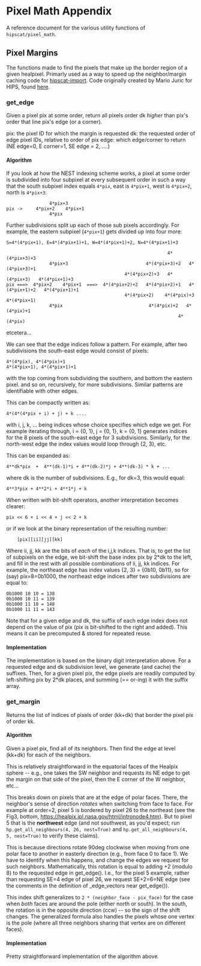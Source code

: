 # Pixel Math Appendix
A reference document for the various utility functions of `hipscat/pixel_math`.

## Pixel Margins
The functions made to find the pixels that make up the border region of a given 
healpixel. Primarly used as a way to speed up the neighbor/margin caching code 
for [hipscat-import](https://github.com/astronomy-commons/hipscat-import/). Code 
originally created by Mario Juric for HIPS, found 
[here](https://github.com/mjuric/HIPS/blob/feature/multiprocess/hipscat/healpix.py).

### get_edge
Given a pixel pix at some order, return all
pixels order dk _higher_ than pix's order that line
pix's edge (or a corner).

pix: the pixel ID for which the margin is requested
dk: the requested order of edge pixel IDs, relative to order of pix
edge: which edge/corner to return (NE edge=0, E corner=1, SE edge = 2, ....)

#### Algorithm

If you look at how the NEST indexing scheme works, a pixel at some order is
subdivided into four subpixel at every subsequent order in such a way that the south
subpixel index equals `4*pix`, east is `4*pix+1`, west is `4*pix+2`, north is `4*pix+3`:

```
                4*pix+3
pix ->     4*pix+2    4*pix+1
                4*pix
```

Further subdivisions split up each of those sub pixels accordingly. For example,
the eastern subpixel (`4*pix+1`) gets divided up into four more:

```
S=4*(4*pix+1), E=4*(4*pix+1)+1, W=4*(4*pix+1)+2, N=4*(4*pix+1)+3

                                                            4*(4*pix+3)+3
                4*pix+3                             4*(4*pix+3)+2   4*(4*pix+3)+1
                                            4*(4*pix+2)+3   4*(4*pix+3)   4*(4*pix+1)+3
pix ===>  4*pix+2    4*pix+1  ===>  4*(4*pix+2)+2   4*(4*pix+2)+1   4*(4*pix+1)+2   4*(4*pix+1)+1
                                            4*(4*pix+2)    4*(4*pix)+3    4*(4*pix+1)
                4*pix                                4*(4*pix)+2   4*(4*pix)+1
                                                                4*(4*pix)
```
etcetera...

We can see that the edge indices follow a pattern. For example, after two
subdivisions the south-east edge would consist of pixels:
```
4*(4*pix), 4*(4*pix)+1
4*(4*pix+1), 4*(4*pix+1)+1
```
with the top coming from subdividing the southern, and bottom the eastern pixel.
and so on, recursively, for more subdivisions. Similar patterns are identifiable
with other edges.

This can be compactly written as:

```
4*(4*(4*pix + i) + j) + k ....
```

with i, j, k, ... being indices whose choice specifies which edge we get.
For example iterating through, i = {0, 1}, j = {0, 1}, k = {0, 1} generates 
indices for the 8 pixels of the south-east edge for 3 subdivisions. Similarly, 
for the north-west edge the index values would loop through {2, 3}, etc.

This can be expanded as:

```
4**dk*pix  +  4**(dk-1)*i + 4**(dk-2)*j + 4**(dk-3) * k + ...
```

where dk is the number of subdivisions. E.g., for dk=3, this would equal:

```
4**3*pix + 4**2*i + 4**1*j + k
```

When written with bit-shift operators, another interpretation becomes clearer:

```
pix << 6 + i << 4 + j << 2 + k
```

or if we look at the binary representation of the resulting number:

```
    [pix][ii][jj][kk]
```

Where ii, jj, kk are the bits of _each_ of the i,j,k indices. That is, to get the
list of subpixels on the edge, we bit-shift the base index pix by 2*dk to the left,
and fill in the rest with all possible combinations of ii, jj, kk indices. For example,
the northeast edge has index values {2, 3} = {0b10, 0b11}, so for (say) pix=8=0b1000, the
northeast edge indices after two subdivisions are equal to:

```
0b1000 10 10 = 138
0b1000 10 11 = 139
0b1000 11 10 = 148
0b1000 11 11 = 143
```

Note that for a given edge and dk, the suffix of each edge index does not depend on
the value of pix (pix is bit-shifted to the right and added). This means it can be
precomputed & stored for repeated reuse.

#### Implementation

The implementation is based on the binary digit interpretation above. For a requested
edge and dk subdivision level, we generate (and cache) the suffixes. Then, for a given
pixel pix, the edge pixels are readily computed by left-shifting pix by 2*dk places,
and summing (== or-ing) it with the suffix array.

### get_margin
Returns the list of indices of pixels of order (kk+dk) that
border the pixel pix of order kk.

#### Algorithm
Given a pixel pix, find all of its neighbors. Then find the
edge at level (kk+dk) for each of the neighbors.

This is relatively straightforward in the equatorial faces of the Healpix
sphere -- e.g., one takes the SW neighbor and requests its NE edge to get
the margin on that side of the pixel, then the E corner of the W neighbor,
etc...

This breaks down on pixels that are at the edge of polar faces. There,
the neighbor's sense of direction _rotates_ when switching from face to
face. For example at order=2, pixel 5 is bordered by pixel 26 to the
northeast (see the Fig3, bottom, https://healpix.jpl.nasa.gov/html/intronode4.htm).
But to pixel 5 that is the **northwest** edge (and not southwest, as you'd
expect; run `hp.get_all_neighbours(4, 26, nest=True)` and
`hp.get_all_neighbours(4, 5, nest=True)` to verify these claims).

This is because directions rotate 90deg clockwise when moving from one
polar face to another in easterly direction (e.g., from face 0 to face 1).
We have to identify when this happens, and change the edges we request
for such neighbors. Mathematically, this rotation is equal to adding +2
(modulo 8) to the requested edge in get_edge(). I.e., for the
pixel 5 example, rather than requesting SE=4 edge of pixel 26,
we request SE+2=6=NE edge (see the comments in the definition of _edge_vectors
near get_edge()).

This index shift generalizes to `2 * (neighbor_face - pix_face)` for the case
when _both_ faces are around the pole (either north or south). In the south,
the rotation is in the opposite direction (ccw) -- so the sign of the shift
changes. The generalized formula also handles the pixels whose one vertex
is the pole (where all three neighbors sharing that vertex are on different
faces).

#### Implementation
Pretty straightforward implementation of the algorithm above.
